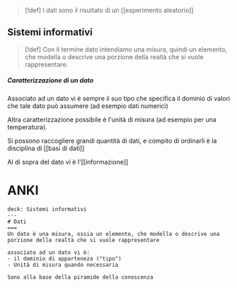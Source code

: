 >[!def]
>I dati sono il risultato di un [[esperimento aleatorio]]


## Sistemi informativi
>[!def]
>Con il termine dato intendiamo una misura, quindi un elemento, che modella o descrive una porzione della realtà che si vuole rappresentare.


##### Caratterizzazione di un dato
Associato ad un dato vi è sempre il suo tipo che specifica il dominio di valori che tale dato può assumere (ad esempio dati numerici)

Altra caratterizzazione possibile è l'unità di misura (ad esempio per una temperatura).

Si possono raccogliere grandi quantità di dati, e compito di ordinarli è la disciplina di [[basi di dati]]

Al di sopra del dato vi è l'[[informazione]]


# ANKI

```anki
deck: Sistemi informativi
---
# Dati
===
Un dato è una misura, ossia un elemento, che modella o descrive una porzione della realtà che si vuole rappresentare

associato ad un dato vi è:
- il dominio di apparteneza ("tipo")
- Unità di misura quando necessaria

Sono alla base della piramide della conoscenza
```
